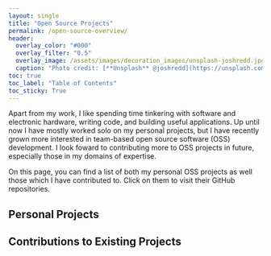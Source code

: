 ```yaml
---
layout: single
title: "Open Source Projects"
permalink: /open-source-overview/
header:
  overlay_color: "#000"
  overlay_filter: "0.5"
  overlay_image: /assets/images/decoration_images/unsplash-joshredd.jpg
  caption: "Photo credit: [**Unsplash** @joshredd](https://unsplash.com/@joshredd)"
toc: true
toc_label: "Table of Contents"
toc_sticky: True
---
```


Apart from my work, I like spending time tinkering with software and electronic hardware, writing code, and building useful applications. Up until now I have mostly worked solo on my personal projects, but I have recently grown more interested in team-based open source software (OSS) development. I look foward to contributing more to OSS projects in future, especially those in my domains of expertise.

On this page, you can find a list of both my personal OSS projects as well those which I have contributed to. Click on them to visit their GitHub repositories.



## Personal Projects



## Contributions to Existing Projects
